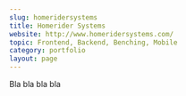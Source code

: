 ```yaml
---
slug: homeridersystems
title: Homerider Systems
website: http://www.homeridersystems.com/
topic: Frontend, Backend, Benching, Mobile
category: portfolio
layout: page
---
```

Bla bla bla bla
